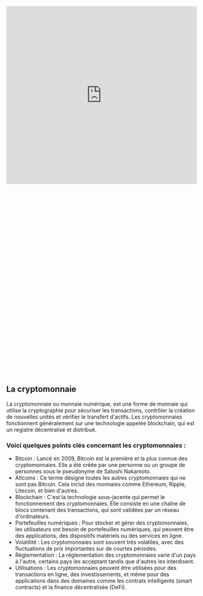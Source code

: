 <iframe src="https://fr.widgets.investing.com/top-cryptocurrencies?theme=darkTheme&cols=symbol,priceUsd,marketCap,chg24,chg7" width="100%" height="470px" frameborder="0" allowtransparency="true" marginwidth="0" marginheight="0"></iframe>

<iframe srcdoc='
<script src="https://widgets.coingecko.com/gecko-coin-list-widget.js"></script>
<gecko-coin-list-widget locale="en" dark-mode="true" coin-ids="the-open-network,bitcoin,ethereum,solana,binancecoin,avalanche-2,ripple,dogecoin,cardano" initial-currency="usd"></gecko-coin-list-widget>
' width="100%" height="500" style="border:none;"></iframe>

## La cryptomonnaie
La cryptomonnaie ou monnaie numérique, est une forme de monnaie qui utilise la cryptographie pour sécuriser les transactions, contrôler la création de nouvelles unités et vérifier le transfert d'actifs. Les cryptomonnaies fonctionnent généralement sur une technologie appelée blockchain, qui est un registre décentralisé et distribué.

### Voici quelques points clés concernant les cryptomonnaies :

- Bitcoin : Lancé en 2009, Bitcoin est la première et la plus connue des cryptomonnaies. Elle a été créée par une personne ou un groupe de personnes sous le pseudonyme de Satoshi Nakamoto.
- Altcoins : Ce terme désigne toutes les autres cryptomonnaies qui ne sont pas Bitcoin. Cela inclut des monnaies comme Ethereum, Ripple, Litecoin, et bien d'autres.
- Blockchain : C'est la technologie sous-jacente qui permet le fonctionnement des cryptomonnaies. Elle consiste en une chaîne de blocs contenant des transactions, qui sont validées par un réseau d'ordinateurs.
- Portefeuilles numériques : Pour stocker et gérer des cryptomonnaies, les utilisateurs ont besoin de portefeuilles numériques, qui peuvent être des applications, des dispositifs matériels ou des services en ligne.
- Volatilité : Les cryptomonnaies sont souvent très volatiles, avec des fluctuations de prix importantes sur de courtes périodes.
- Réglementation : La réglementation des cryptomonnaies varie d'un pays à l'autre, certains pays les acceptant tandis que d'autres les interdisent.
- Utilisations : Les cryptomonnaies peuvent être utilisées pour des transactions en ligne, des investissements, et même pour des applications dans des domaines comme les contrats intelligents (smart contracts) et la finance décentralisée (DeFi).

